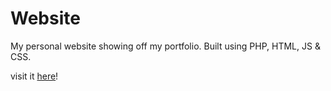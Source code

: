 # Website
My personal website showing off my portfolio. Built using PHP, HTML, JS & CSS.

visit it [here](https://not-here.dev)!
